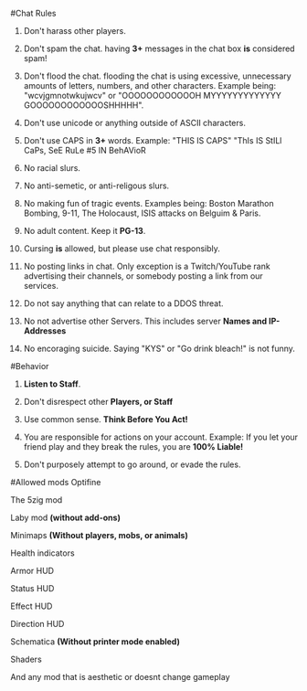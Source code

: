 #Chat Rules
1. Don't harass other players.

2. Don't spam the chat. having **3+** messages in the chat box **is** considered spam!

3. Don't flood the chat. flooding the chat is using excessive, unnecessary amounts of letters, numbers, and other characters. Example being: "wcvjgmnotwkujwcv" or "OOOOOOOOOOOOH MYYYYYYYYYYYYY GOOOOOOOOOOOOSHHHHH".

4. Don't use unicode or anything outside of ASCII characters.

5. Don't use CAPS in **3+** words. Example: "THIS IS CAPS" "ThIs IS StILl CaPs, SeE RuLe #5 IN BehAVioR

6. No racial slurs. 

7. No anti-semetic, or anti-religous slurs.

8. No making fun of tragic events. Examples being: Boston Marathon Bombing, 9-11, The Holocaust, ISIS attacks on Belguim & Paris.

9. No adult content. Keep it **PG-13**. 

10. Cursing **is** allowed, but please use chat responsibly.

11. No posting links in chat. Only exception is a Twitch/YouTube rank advertising their channels, or somebody posting a link from our services.

12. Do not say anything that can relate to a DDOS threat.

13. No not advertise other Servers. This includes server **Names and IP-Addresses**

14. No encoraging suicide. Saying "KYS" or "Go drink bleach!" is not funny.

#Behavior
1. **Listen to Staff**.

2. Don't disrespect other **Players, or Staff**

3. Use common sense. **Think Before You Act!**

4. You are responsible for actions on your account. Example: If you let your friend play and they break the rules, you are **100% Liable!**

5. Don't purposely attempt to go around, or evade the rules.

#Allowed mods
Optifine

The 5zig mod

Laby mod **(without add-ons)**

Minimaps **(Without players, mobs, or animals)**

Health indicators

Armor HUD

Status HUD

Effect HUD

Direction HUD

Schematica **(Without printer mode enabled)**

Shaders

And any mod that is aesthetic or doesnt change gameplay



